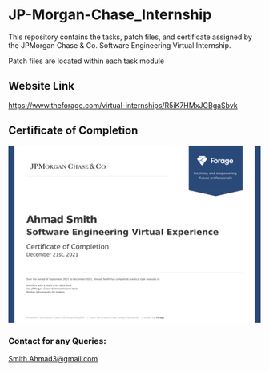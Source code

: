 # JP-Morgan-Chase_Internship
This repository contains the tasks, patch files, and certificate assigned by the JPMorgan Chase &amp; Co. Software Engineering Virtual Internship.

Patch files are located within each task module

## Website Link
https://www.theforage.com/virtual-internships/R5iK7HMxJGBgaSbvk

## Certificate of Completion
![Certificate](https://github.com/ABSmith4/JP-Morgan-Chase_Internship/blob/main/Images/JPMorgan%20Chase_completion_certificate.png)

### Contact for any Queries:
Smith.Ahmad3@gmail.com
